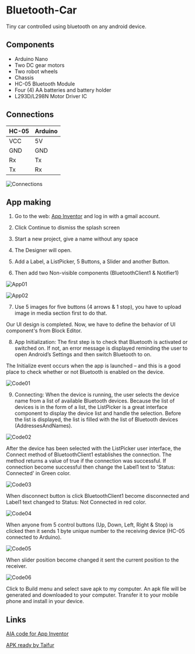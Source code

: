 # Bluetooth-Car
Tiny car controlled using bluetooth on any android device.

## Components

* Arduino Nano
* Two DC gear motors
* Two robot wheels
* Chassis
* HC-05 Bluetooth Module
* Four (4) AA batteries and battery holder
* L293D/L298N Motor Driver IC

## Connections

HC-05 | Arduino
---|---
VCC | 5V
GND | GND
 Rx | Tx
Tx| Rx

![Connections](https://cdn.instructables.com/FTN/T5T3/INPE4663/FTNT5T3INPE4663.LARGE.jpg?auto=webp&width=1024&height=1024&fit=bounds)

## App making

1. Go to the web: [App Inventor](http://ai2.appinventor.mit.edu/) and log in with a gmail account.

2. Click Continue to dismiss the splash screen

3. Start a new project, give a name without any space

4. The Designer will open.

5. Add a Label, a ListPicker, 5 Buttons, a Slider and another Button.

6. Then add two Non-visible components (BluetoothClient1 & Notifier1)

![App01](https://cdn.instructables.com/FG5/DMT5/INOTZZ4W/FG5DMT5INOTZZ4W.LARGE.jpg)

![App02](https://cdn.instructables.com/FP0/EOQD/INOTZZUK/FP0EOQDINOTZZUK.LARGE.jpg)

7. Use 5 images for five buttons (4 arrows & 1 stop), you have to upload image in media section first to do that.

Our UI design is completed. Now, we have to define the behavior of UI component's from Block Editor.

8. App Initialization: The first step is to check that Bluetooth is activated or switched on. If not, an error message is displayed reminding the user to open Android’s Settings and then switch Bluetooth to on.

The Initialize event occurs when the app is launched – and this is a good place to check whether or not Bluetooth is enabled on the device.

![Code01](https://cdn.instructables.com/FR6/JHJU/INOU01UI/FR6JHJUINOU01UI.LARGE.jpg)

9. Connecting: When the device is running, the user selects the device name from a list of available Bluetooth devices. Because the list of devices is in the form of a list, the ListPicker is a great interface component to display the device list and handle the selection. Before the list is displayed, the list is filled with the list of Bluetooth devices (AddressesAndNames).

![Code02](https://cdn.instructables.com/FN0/J3C2/INPCS011/FN0J3C2INPCS011.LARGE.jpg)

After the device has been selected with the ListPicker user interface, the Connect method of BluetoothClient1 establishes the connection. The method returns a value of true if the connection was successful. If connection become successful then change the Label1 text to 'Status: Connected' in Green color.

![Code03](https://cdn.instructables.com/FC4/83KZ/INPCS0D7/FC483KZINPCS0D7.LARGE.jpg)

When disconnect button is click BluetoothClient1 become disconnected and Label1 text changed to Status: Not Connected in red color.

![Code04](https://cdn.instructables.com/FPE/W509/INPCS17K/FPEW509INPCS17K.LARGE.jpg)

When anyone from 5 control buttons (Up, Down, Left, Right & Stop) is clicked then it sends 1 byte unique number to the receiving device (HC-05 connected to Arduino).

![Code05](https://cdn.instructables.com/FKV/QEGP/INPCS1WQ/FKVQEGPINPCS1WQ.LARGE.jpg)

When slider position become changed it sent the current position to the receiver.

![Code06](https://cdn.instructables.com/FVC/16O7/INPCS2E0/FVC16O7INPCS2E0.LARGE.jpg)

Click to Build menu and select save apk to my computer. An apk file will be generated and downloaded to your computer. Transfer it to your mobile phone and install in your device.

## Links

[AIA code for App Inventor](https://cdn.instructables.com/ORIG/FEE/IAWO/INPCS447/FEEIAWOINPCS447.aia)

[APK ready by Taifur](https://cdn.instructables.com/ORIG/FWG/5LC6/INS17CKR/FWG5LC6INS17CKR.apk)
